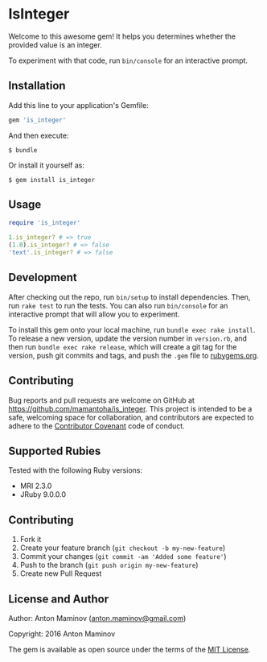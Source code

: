 # IsInteger

Welcome to this awesome gem! It helps you determines whether the provided value is an integer.

To experiment with that code, run `bin/console` for an interactive prompt.


## Installation

Add this line to your application's Gemfile:

```ruby
gem 'is_integer'
```

And then execute:

```
$ bundle
```

Or install it yourself as:

```
$ gem install is_integer
```

## Usage

```ruby
require 'is_integer'

1.is_integer? # => true
(1.0).is_integer? # => false
'text'.is_integer? # => false
```

## Development

After checking out the repo, run `bin/setup` to install dependencies. Then, run `rake test` to run the tests. You can also run `bin/console` for an interactive prompt that will allow you to experiment.

To install this gem onto your local machine, run `bundle exec rake install`. To release a new version, update the version number in `version.rb`, and then run `bundle exec rake release`, which will create a git tag for the version, push git commits and tags, and push the `.gem` file to [rubygems.org](https://rubygems.org).

## Contributing

Bug reports and pull requests are welcome on GitHub at https://github.com/mamantoha/is_integer. This project is intended to be a safe, welcoming space for collaboration, and contributors are expected to adhere to the [Contributor Covenant](http://contributor-covenant.org) code of conduct.

## Supported Rubies

Tested with the following Ruby versions:

- MRI 2.3.0
- JRuby 9.0.0.0

## Contributing

1. Fork it
2. Create your feature branch (`git checkout -b my-new-feature`)
3. Commit your changes (`git commit -am 'Added some feature'`)
4. Push to the branch (`git push origin my-new-feature`)
5. Create new Pull Request

## License and Author

Author: Anton Maminov (anton.maminov@gmail.com)

Copyright: 2016 Anton Maminov

The gem is available as open source under the terms of the [MIT License](http://opensource.org/licenses/MIT).
